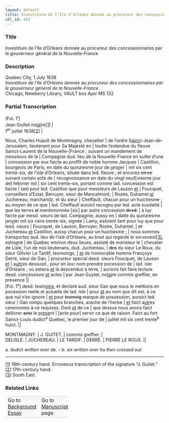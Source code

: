 ```yaml
---  
layout: default  
title: Investiture de l’Ile d’Orléans donnée au procureur des concessionnaires par le gouverneur général de la Nouvelle-France  
utl_id: 443
---
```


### Title

Investiture de l’Ile d’Orléans donnée au procureur des concessionnaires par le gouverneur général de la Nouvelle-France


### Description

<p>Quebec City, 1 July 1638<br /><em>Investiture de l’Ile d’Orléans donnée au procureur des concessionnaires par le gouverneur général de la Nouvelle-France </em><br />
Chicago, Newberry Library, VAULT box Ayer MS 132</p>



### Partial Transcription

<p><span style="line-height: 20.8px;">[Fol. 1</span><sup><font size="1"><span style="line-height: 14.4444px;">r</span></font></sup><span style="line-height: 20.8px;">] </span><br />
Jean Guillot no<u>tai</u>re<a href="#_ftn1" name="_ftnref1" title="" id="_ftnref1">[1]</a> |<br />
1<sup>er</sup> juillet 1638<a href="#_ftn2" name="_ftnref2" title="" id="_ftnref2">[2]</a> |</p>
<p>Nous, Charles Huault de Montmagny, chevallier | de l’ordre S<u>ainc</u>t-Jean-de-Jerusalem, lieutenant pour Sa Majesté en | toutte l’estendue du fleuve Sainct-Laurent de la Nouvelle-|France ; suivant un mandement de messieurs de la | Compagnie dud. lieu de la Nouvelle-France en suitte d’une | concession par eux faicte au proffit de noble homme Jacques | Castillon, bourgeois de Paris, en date du quinziesme jour de jan<u>vi</u>er | mil six cent trente-six, de l’isle d’Orleans, située dans led. fleuve ; et encores <s>en ce</s> suivant certain acte de | recognoissance en date du vingt neuf[viesme jour de] febvrier mil | six cent trente-six, portant comme lad. concession est faicte | tant pour led. Castillon que pour messieurs de Lauzon <u>et</u> | Foucquet, conseillers d’Estat, Berruyer, sieur de Mancelmont, | Rozée, Duhamel <u>et</u> Juchereau, marchandz, et du sieur | Cheffault, chacun pour un huictiesme ; au moyen de ce que | led. Cheffault auroict recognu par led. acte susdatté | que les terres <s>al</s> mentinnonnée [<em>sic</em>] par autre concession <s>desd.</s> | à luy faicte par mesd. sieurs de lad. Compagnie, aussy en | datte du quinziesme jan<u>vi</u>er mil six cens trente-six, signée | Lamy, estoient tant pour luy que pour lesd. sieurs | Foucquet, de Lauson, Berruyer, Rozée, Duhamel, | <s>et</s> Juchereau <u>et</u> Castillon, aussy chacun pour un huictiesme ; | nous sommes transportez aud. lieu de l’isle d’Orléans, au bout qui regarde le sorvouest<a href="#_ftn3" name="_ftnref3" title="" id="_ftnref3">[3]</a>, esloigné | de Quebec environ deux lieues, assisté de monsieur le | chevalier de Lisle, l’un de nos lieutenans, dud. Juchereau, | <s>des</s> du sieur Le Roux, du sieur Ollivier Le Tardif, tesmoings, | <u>et</u> de honnorable homme Françoys Derré, sieur de Gan, | procureur special desd. sieurs Foucquet, de Lauson <u>et</u> | a<u>ultr</u>es dessusd., pour en leur nom prendre pocession de | lad. isle d’Orleans ; où estans <u>et</u> là descenduz à terre, | aurions fait faire lecture desd. concessions <u>et</u> actes | par Jean Guytet, no<u>tai</u>re commis greffier, en presence ||<br />
[Fol. 1<sup>v</sup>] desd. tesm<u>oins</u>, et declaré aud. sieur Gan que nous le mettions en pocession reelle et actuelle de lad. isle | pour <u>et</u> au nom que dit est; à ce que nul n’en ignore | <u>et</u> pour <s>tesmoig</s> marque de possession, auroict led. sieur | Gan rompu quelques branches, araché de l’herbe | <u>et</u> faict a<u>utr</u>es ceremonies à ce requises. Dont <u>et</u> de ce | que dessus nous avons faict dellivrer <s>acte</s> le p<u>rese</u>nt | [acte pour] servir ce que de raison. Faict au fort Sainct-Louis dudict<sup>a</sup> Quebec, le premier jour de | juillet mil six cent trente<sup>b</sup> huict. ||</p>
<p>MONTMAGNY. | J. GUITET, | commis greffier. |<br />
DELISLE. | JUCHEREAU. | LE TARDIF. | DERRÉ. | PIERRE LE ROUX. ||</p>
<p>a. dudict <em>written over</em> de. – b. six <em>written over</em> hu <em>then crossed out</em>.</p>
<hr /><div>
<a href="#_ftnref1" name="_ftn1" title="" id="_ftn1">[1]</a> 18th-century hand. Erroneous transcription of the signature “J. Guitet.”<br /><a href="#_ftnref2" name="_ftn2" title="" id="_ftn2">[2]</a> 17th-century hand.<br /><a href="#_ftnref3" name="_ftn3" title="" id="_ftn3">[3]</a> South East.

</div>


### Related Links

<table border="0.5" cellpadding="1" cellspacing="1" style="width: 200px; background-color:#F8F8F8;">
    <tbody style="border-color:#ccc">
        <tr style="border-color:#ccc">
            <td>Go to <a href="https://french.newberry.t-pen.org/essay/443" target="_blank">Background Essay</a></td>
            <td>Go to <a href="https://french.newberry.t-pen.org/www/record.html?id=443" target="_blank">Manuscript</a> page</td>
        </tr>
    </tbody>
</table>
